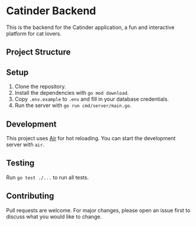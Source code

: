 # Catinder Backend

This is the backend for the Catinder application, a fun and interactive platform for cat lovers.

## Project Structure

## Setup

1. Clone the repository.
2. Install the dependencies with `go mod download`.
3. Copy `.env.example` to `.env` and fill in your database credentials.
4. Run the server with `go run cmd/server/main.go`.

## Development

This project uses [Air](https://github.com/cosmtrek/air) for hot reloading. You can start the development server with `air`.

## Testing

Run `go test ./...` to run all tests.

## Contributing

Pull requests are welcome. For major changes, please open an issue first to discuss what you would like to change.